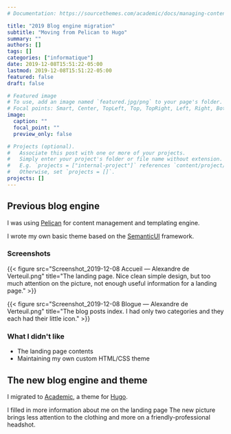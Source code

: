 ```yaml
---
# Documentation: https://sourcethemes.com/academic/docs/managing-content/

title: "2019 Blog engine migration"
subtitle: "Moving from Pelican to Hugo"
summary: ""
authors: []
tags: []
categories: ["informatique"]
date: 2019-12-08T15:51:22-05:00
lastmod: 2019-12-08T15:51:22-05:00
featured: false
draft: false

# Featured image
# To use, add an image named `featured.jpg/png` to your page's folder.
# Focal points: Smart, Center, TopLeft, Top, TopRight, Left, Right, BottomLeft, Bottom, BottomRight.
image:
  caption: ""
  focal_point: ""
  preview_only: false

# Projects (optional).
#   Associate this post with one or more of your projects.
#   Simply enter your project's folder or file name without extension.
#   E.g. `projects = ["internal-project"]` references `content/project/deep-learning/index.md`.
#   Otherwise, set `projects = []`.
projects: []
---
```


## Previous blog engine

I was using [Pelican](http://blog.getpelican.com/) for content management and templating engine.

I wrote my own basic theme based on the [SemanticUI](http://semantic-ui.com/) framework.


### Screenshots

{{< figure src="Screenshot_2019-12-08 Accueil — Alexandre de Verteuil.png" title="The landing page. Nice clean simple design, but too much attention on the picture, not enough useful information for a landing page." >}}

{{< figure src="Screenshot_2019-12-08 Blogue — Alexandre de Verteuil.png" title="The blog posts index. I had only two categories and they each had their little icon." >}}


### What I didn't like

* The landing page contents
* Maintaining my own custom HTML/CSS theme


## The new blog engine and theme

I migrated to [Academic](https://sourcethemes.com/academic/), a theme for [Hugo](https://gohugo.io/).

I filled in more information about me on the landing page
The new picture brings less attention to the clothing and more on a friendly-professional headshot.
